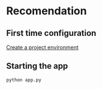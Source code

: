 # Recomendation

## First time configuration

[Create a project environment](https://code.visualstudio.com/docs/python/tutorial-flask#_create-a-project-environment-for-the-flask-tutorial)

## Starting the app

```
python app.py
```